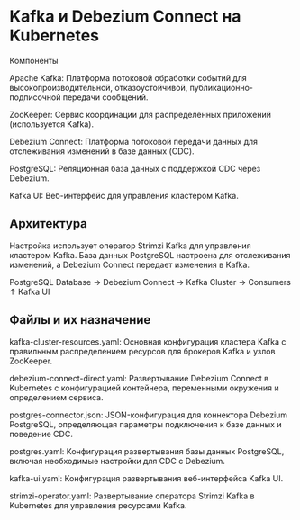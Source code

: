 # Kafka и Debezium Connect на Kubernetes #

Компоненты

Apache Kafka: Платформа потоковой обработки событий для высокопроизводительной, отказоустойчивой, публикационно-подписочной передачи сообщений.

ZooKeeper: Сервис координации для распределённых приложений (используется Kafka).

Debezium Connect: Платформа потоковой передачи данных для отслеживания изменений в базе данных (CDC).

PostgreSQL: Реляционная база данных с поддержкой CDC через Debezium.

Kafka UI: Веб-интерфейс для управления кластером Kafka.

## Архитектура ##

Настройка использует оператор Strimzi Kafka для управления кластером Kafka. База данных PostgreSQL настроена для отслеживания изменений, а Debezium Connect передает изменения в Kafka.


PostgreSQL Database → Debezium Connect → Kafka Cluster → Consumers
                                           ↑
                                        Kafka UI

## Файлы и их назначение ##

kafka-cluster-resources.yaml: Основная конфигурация кластера Kafka с правильным распределением ресурсов для брокеров Kafka и узлов ZooKeeper.

debezium-connect-direct.yaml: Развертывание Debezium Connect в Kubernetes с конфигурацией контейнера, переменными окружения и определением сервиса.

postgres-connector.json: JSON-конфигурация для коннектора Debezium PostgreSQL, определяющая параметры подключения к базе данных и поведение CDC.

postgres.yaml: Конфигурация развертывания базы данных PostgreSQL, включая необходимые настройки для CDC с Debezium.

kafka-ui.yaml: Конфигурация развертывания веб-интерфейса Kafka UI.

strimzi-operator.yaml: Развертывание оператора Strimzi Kafka в Kubernetes для управления ресурсами Kafka.


